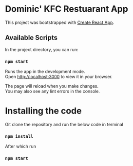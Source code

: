# Dominic' KFC Restuarant App

This project was bootstrapped with [Create React App](https://github.com/facebook/create-react-app).

## Available Scripts

In the project directory, you can run:

### `npm start`

Runs the app in the development mode.\
Open [http://localhost:3000](http://localhost:3000) to view it in your browser.

The page will reload when you make changes.\
You may also see any lint errors in the console.

# Installing the code

Git clone the repository and run the below code in terminal

### `npm install`

After which run 

### `npm start`





